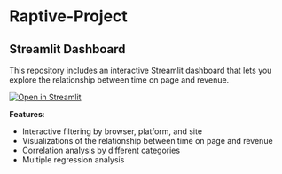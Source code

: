 # Raptive-Project

## Streamlit Dashboard

This repository includes an interactive Streamlit dashboard that lets you explore the relationship between time on page and revenue.

[![Open in Streamlit](https://static.streamlit.io/badges/streamlit_badge_black_white.svg)](https://raptive-project-7ncxaledvkz9v3ntgycmwm.streamlit.app/)

**Features**:
- Interactive filtering by browser, platform, and site
- Visualizations of the relationship between time on page and revenue
- Correlation analysis by different categories
- Multiple regression analysis

  


